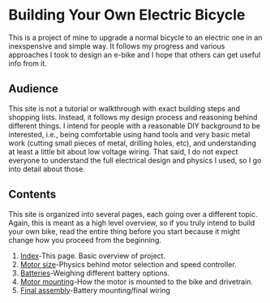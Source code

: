 # Building Your Own Electric Bicycle

This is a project of mine to upgrade a normal bicycle to an electric one in an inexspensive and simple way. It follows my progress and various approaches I took to design an e-bike and I hope that others can get useful info from it.

## Audience

This site is not a tutorial or walkthrough with exact building steps and shopping lists. Instead, it follows my design process and reasoning behind different things. I intend for people with a reasonable DIY background to be interested, i.e., being comfortable using hand tools and very basic metal work (cutting small pieces of metal, drilling holes, etc), and understanding at least a little bit about low voltage wiring. That said, I do not expect everyone to understand the full electrical design and physics I used, so I go into detail about those.

## Contents

This site is organized into several pages, each going over a different topic. Again, this is meant as a high level overview, so if you truly intend to build your own bike, read the entire thing before you start because it might change how you proceed from the beginning.

1. [Index](index.md)-This page. Basic overview of project.
2. [Motor size](motor.md)-Physics behind motor selection and speed controller.
3. [Batteries](batteries.md)-Weighing different battery options.
4. [Motor mounting](motor-mount.md)-How the motor is mounted to the bike and drivetrain.
5. [Final assembly](final-assembly.md)-Battery mounting/final wiring
